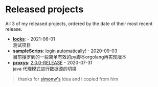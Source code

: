 # Released projects

All <!-- release_count starts -->3<!-- release_count ends --> of my released projects, ordered by the date of their most recent release.

<!-- recent_releases starts -->
* **[locks](https://github.com/fulln/locks)**: [](https://github.com/fulln/locks/releases/tag/scriptRunner) - 2021-06-01
<br>测试项目
* **[sampleScrips](https://github.com/fulln/sampleScrips)**: [login automatically!](https://github.com/fulln/sampleScrips/releases/tag/shell1.0) - 2020-09-03
<br>目前搜罗到的一些简单有效的py脚本orgolang再实现版本
* **[proxys](https://github.com/fulln/proxys)**: [2.0.0-RELEASE](https://github.com/fulln/proxys/releases/tag/2.0.0) - 2020-07-31
<br>java 代理模式进行数据源的切换
<!-- recent_releases ends -->



> thanks for [simonw's](https://github.com/simonw/simonw) idea and i copied from him

